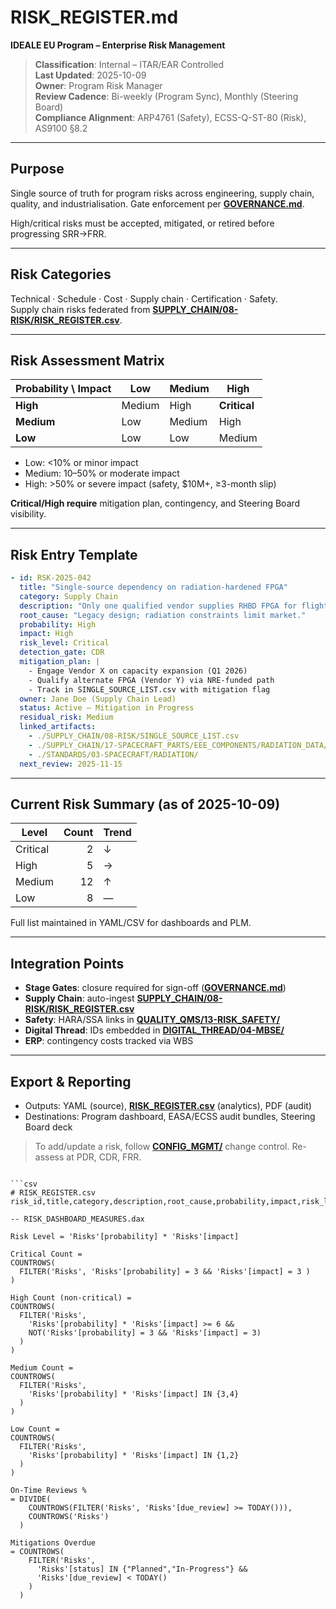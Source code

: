# RISK_REGISTER.md
**IDEALE EU Program – Enterprise Risk Management**

> **Classification**: Internal – ITAR/EAR Controlled  
> **Last Updated**: 2025-10-09  
> **Owner**: Program Risk Manager  
> **Review Cadence**: Bi-weekly (Program Sync), Monthly (Steering Board)  
> **Compliance Alignment**: ARP4761 (Safety), ECSS-Q-ST-80 (Risk), AS9100 §8.2

---

## Purpose
Single source of truth for program risks across engineering, supply chain, quality, and industrialisation. Gate enforcement per **[GOVERNANCE.md](./GOVERNANCE.md)**.

High/critical risks must be accepted, mitigated, or retired before progressing SRR→FRR.

---

## Risk Categories
Technical · Schedule · Cost · Supply chain · Certification · Safety.  
Supply chain risks federated from **[SUPPLY_CHAIN/08-RISK/RISK_REGISTER.csv](./SUPPLY_CHAIN/08-RISK/RISK_REGISTER.csv)**.

---

## Risk Assessment Matrix
| Probability \ Impact | **Low** | **Medium** | **High** |
|---|---|---|---|
| **High** | Medium | High | **Critical** |
| **Medium** | Low | Medium | High |
| **Low** | Low | Low | Medium |

- Low: <10% or minor impact
- Medium: 10–50% or moderate impact
- High: >50% or severe impact (safety, $10M+, ≥3-month slip)

**Critical/High require** mitigation plan, contingency, and Steering Board visibility.

---

## Risk Entry Template
```yaml
- id: RSK-2025-042
  title: "Single-source dependency on radiation-hardened FPGA"
  category: Supply Chain
  description: "Only one qualified vendor supplies RHBD FPGA for flight computer."
  root_cause: "Legacy design; radiation constraints limit market."
  probability: High
  impact: High
  risk_level: Critical
  detection_gate: CDR
  mitigation_plan: |
    - Engage Vendor X on capacity expansion (Q1 2026)
    - Qualify alternate FPGA (Vendor Y) via NRE-funded path
    - Track in SINGLE_SOURCE_LIST.csv with mitigation flag
  owner: Jane Doe (Supply Chain Lead)
  status: Active – Mitigation in Progress
  residual_risk: Medium
  linked_artifacts:
    - ./SUPPLY_CHAIN/08-RISK/SINGLE_SOURCE_LIST.csv
    - ./SUPPLY_CHAIN/17-SPACECRAFT_PARTS/EEE_COMPONENTS/RADIATION_DATA/
    - ./STANDARDS/03-SPACECRAFT/RADIATION/
  next_review: 2025-11-15
````

---

## Current Risk Summary (as of 2025-10-09)

| Level    | Count | Trend |
| -------- | ----: | ----- |
| Critical |     2 | ↓     |
| High     |     5 | →     |
| Medium   |    12 | ↑     |
| Low      |     8 | —     |

Full list maintained in YAML/CSV for dashboards and PLM.

---

## Integration Points

* **Stage Gates**: closure required for sign-off (**[GOVERNANCE.md](./GOVERNANCE.md)**)
* **Supply Chain**: auto-ingest **[SUPPLY_CHAIN/08-RISK/RISK_REGISTER.csv](./SUPPLY_CHAIN/08-RISK/RISK_REGISTER.csv)**
* **Safety**: HARA/SSA links in **[QUALITY_QMS/13-RISK_SAFETY/](./QUALITY_QMS/13-RISK_SAFETY/)**
* **Digital Thread**: IDs embedded in **[DIGITAL_THREAD/04-MBSE/](./DIGITAL_THREAD/04-MBSE/)**
* **ERP**: contingency costs tracked via WBS

---

## Export & Reporting

* Outputs: YAML (source), **[RISK_REGISTER.csv](./RISK_REGISTER.csv)** (analytics), PDF (audit)
* Destinations: Program dashboard, EASA/ECSS audit bundles, Steering Board deck

> To add/update a risk, follow **[CONFIG_MGMT/](./CONFIG_MGMT/)** change control. Re-assess at PDR, CDR, FRR.

````

```csv
# RISK_REGISTER.csv
risk_id,title,category,description,root_cause,probability,impact,risk_level,mitigation_plan,contingency,owner,status,residual_probability,residual_impact,residual_level,links,created_on,due_review,gating_dependency
````

```dax
-- RISK_DASHBOARD_MEASURES.dax

Risk Level = 'Risks'[probability] * 'Risks'[impact]

Critical Count =
COUNTROWS(
  FILTER('Risks', 'Risks'[probability] = 3 && 'Risks'[impact] = 3 )
)

High Count (non-critical) =
COUNTROWS(
  FILTER('Risks',
    'Risks'[probability] * 'Risks'[impact] >= 6 &&
    NOT('Risks'[probability] = 3 && 'Risks'[impact] = 3)
  )
)

Medium Count =
COUNTROWS(
  FILTER('Risks',
    'Risks'[probability] * 'Risks'[impact] IN {3,4}
  )
)

Low Count =
COUNTROWS(
  FILTER('Risks',
    'Risks'[probability] * 'Risks'[impact] IN {1,2}
  )
)

On-Time Reviews %
= DIVIDE(
    COUNTROWS(FILTER('Risks', 'Risks'[due_review] >= TODAY())),
    COUNTROWS('Risks')
  )

Mitigations Overdue
= COUNTROWS(
    FILTER('Risks',
      'Risks'[status] IN {"Planned","In-Progress"} &&
      'Risks'[due_review] < TODAY()
    )
  )
```
